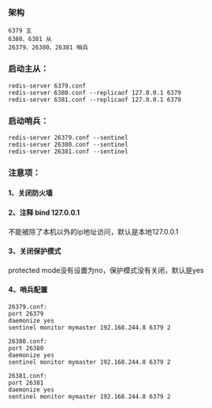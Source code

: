 ### 架构
    6379 主
    6380、6381 从
    26379、26380、26381 哨兵

### 启动主从：
    redis-server 6379.conf
    redis-server 6380.conf --replicaof 127.0.0.1 6379
    redis-server 6381.conf --replicaof 127.0.0.1 6379

### 启动哨兵：
    redis-server 26379.conf --sentinel
    redis-server 26380.conf --sentinel
    redis-server 26381.conf --sentinel

### 注意项：
#### 1、关闭防火墙
#### 2、注释 bind 127.0.0.1
   不能被除了本机以外的ip地址访问，默认是本地127.0.0.1
#### 3、关闭保护模式
   protected mode没有设置为no，保护模式没有关闭，默认是yes
#### 4、哨兵配置
    26379.conf:
    port 26379
    daemonize yes
    sentinel monitor mymaster 192.168.244.8 6379 2
    
    26380.conf:
    port 26380
    daemonize yes
    sentinel monitor mymaster 192.168.244.8 6379 2
    
    26381.conf:
    port 26381
    daemonize yes
    sentinel monitor mymaster 192.168.244.8 6379 2